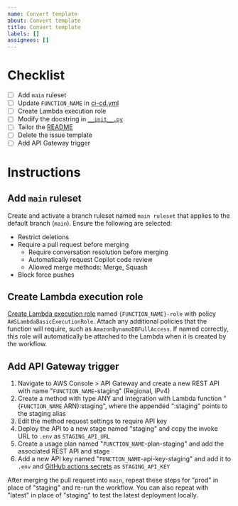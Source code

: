 ```yaml
---
name: Convert template
about: Convert template
title: Convert template
labels: []
assignees: []
---
```


# Checklist

- [ ] Add `main` ruleset
- [ ] Update `FUNCTION_NAME` in [ci-cd.yml](.github/workflows/ci-cd.yml)
- [ ] Create Lambda execution role
- [ ] Modify the docstring in [`__init__.py`](lambda_function/__init__.py)
- [ ] Tailor the [README](README.md)
- [ ] Delete the issue template
- [ ] Add API Gateway trigger

# Instructions

## Add `main` ruleset

Create and activate a branch ruleset named `main ruleset` that applies to the default branch (`main`). Ensure the following are selected:

- Restrict deletions
- Require a pull request before merging
    - Require conversation resolution before merging
    - Automatically request Copilot code review
    - Allowed merge methods: Merge, Squash
- Block force pushes

## Create Lambda execution role

[Create Lambda execution role](https://docs.aws.amazon.com/lambda/latest/dg/lambda-intro-execution-role.html#permissions-executionrole-console) named `{FUNCTION_NAME}-role` with policy `AWSLambdaBasicExecutionRole`. Attach any additional policies that the function will require, such as `AmazonDynamoDBFullAccess`.
If named correctly, this role will automatically be attached to the Lambda when it is created by the workflow.

## Add API Gateway trigger

1. Navigate to AWS Console > API Gateway and create a new REST API with name "`FUNCTION_NAME`-staging" (Regional, IPv4)
1. Create a method with type ANY and integration with Lambda function "{`FUNCTION_NAME` ARN}:staging", where the appended ":staging" points to the staging alias
1. Edit the method request settings to require API key
1. Deploy the API to a new stage named "staging" and copy the invoke URL to `.env` as `STAGING_API_URL`
1. Create a usage plan named "`FUNCTION_NAME`-plan-staging" and add the associated REST API and stage
1. Add a new API key named "`FUNCTION_NAME`-api-key-staging" and add it to `.env` and [GitHub actions secrets](https://docs.github.com/en/actions/how-tos/write-workflows/choose-what-workflows-do/use-secrets) as `STAGING_API_KEY`

After merging the pull request into `main`, repeat these steps for "prod" in place of "staging" and re-run the workflow. You can also repeat with "latest" in place of "staging" to test the latest deployment locally.
